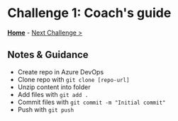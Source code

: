 # Challenge 1: Coach's guide

**[Home](../README.md)** - [Next Challenge >](./02-connectingtoazure.md)

## Notes & Guidance
- Create repo in Azure DevOps
- Clone repo with `git clone [repo-url]`
- Unzip content into folder
- Add files with `git add .`
- Commit files with `git commit -m "Initial commit"`
- Push with `git push`
